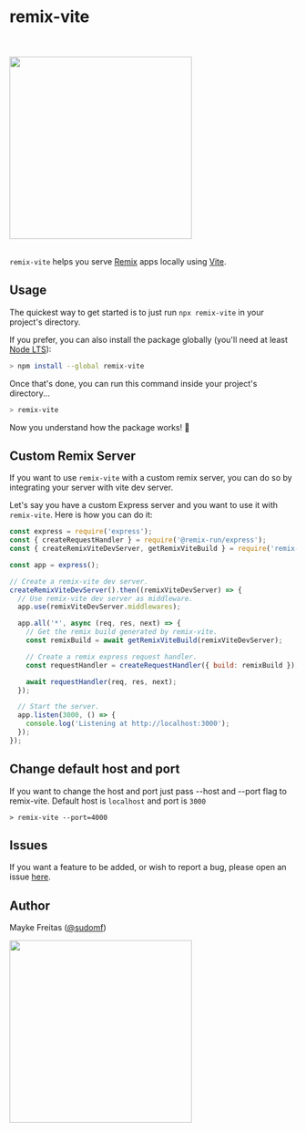 # remix-vite


<div>
  <br />
  <br />
  <img width="320" src="https://user-images.githubusercontent.com/2893850/200666584-3c825b6d-a91d-4ade-bb46-6523fc66416e.png" />
  <br />
  <br />
</div>


`remix-vite` helps you serve [Remix](https://remix.run/) apps locally using [Vite](https://vitejs.dev/).

## Usage

The quickest way to get started is to just run `npx remix-vite` in your project's directory.

If you prefer, you can also install the package globally (you'll need at least [Node LTS](https://github.com/nodejs/Release#release-schedule)):

```bash
> npm install --global remix-vite
```

Once that's done, you can run this command inside your project's directory...

```bash
> remix-vite
```

Now you understand how the package works! :tada:

## Custom Remix Server

If you want to use `remix-vite` with a custom remix server, you can do so by integrating your server with vite dev server.

Let's say you have a custom Express server and you want to use it with `remix-vite`. Here is how you can do it:

```js
const express = require('express');
const { createRequestHandler } = require('@remix-run/express');
const { createRemixViteDevServer, getRemixViteBuild } = require('remix-vite');

const app = express();

// Create a remix-vite dev server.
createRemixViteDevServer().then((remixViteDevServer) => {
  // Use remix-vite dev server as middleware.
  app.use(remixViteDevServer.middlewares);

  app.all('*', async (req, res, next) => {
    // Get the remix build generated by remix-vite.
    const remixBuild = await getRemixViteBuild(remixViteDevServer);

    // Create a remix express request handler.
    const requestHandler = createRequestHandler({ build: remixBuild });

    await requestHandler(req, res, next);
  });

  // Start the server.
  app.listen(3000, () => {
    console.log('Listening at http://localhost:3000');
  });
});
```

## Change default host and port

If you want to change the host and port just pass --host and --port flag to remix-vite. Default host is `localhost` and port is `3000`


```> remix-vite --port=4000```

## Issues

If you want a feature to be added, or wish to report a bug, please open an issue [here](https://github.com/sudomf/remix-vite/issues/new).

## Author

Mayke Freitas ([@sudomf](https://twitter.com/maykedev))

<div>
  <a href="https://www.buymeacoffee.com/mayke" style="display: block; max-width: 320px;">
    <img width="320" src="./assets/yellow-button.png" />
  </div>
</div>
